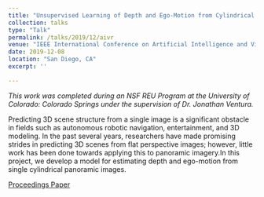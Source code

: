 ```yaml
---
title: "Unsupervised Learning of Depth and Ego-Motion from Cylindrical Panoramic Video"
collection: talks
type: "Talk"
permalink: /talks/2019/12/aivr
venue: "IEEE International Conference on Artificial Intelligence and Virtual Reality"
date: 2019-12-08
location: "San Diego, CA"
excerpt: ''

---
```


*This work was completed during an NSF REU Program at the University of Colorado: Colorado Springs under the supervision of Dr. Jonathan Ventura.*

Predicting 3D scene structure from a single image is a significant obstacle in fields such as autonomous robotic navigation, entertainment, and 3D modeling.  In the past several years, researchers have made promising strides in predicting 3D scenes from flat perspective images; however, little work has been done towards applying this to panoramic imagery.In this project, we develop a model for estimating depth and ego-motion from single cylindrical panoramic images.

[Proceedings Paper](http://cs.uccs.edu/~jkalita/work/reu/REU2018/17Sharma.pdf)
